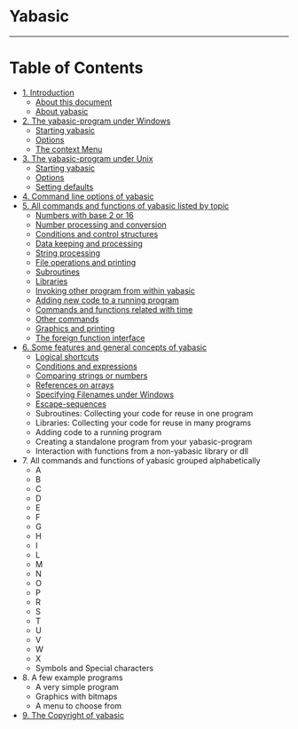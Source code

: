 # Yabasic
---

# **Table of Contents**

- [1\. Introduction](introduction.html)
  - [About this document](introduction.html#about-this-document)
  - [About yabasic](introduction.html#about-yabasic)
- [2\. The yabasic-program under Windows](the-yabasic-program-under-windows.html)
  - [Starting yabasic](the-yabasic-program-under-windows.html#starting-yabasic)
  - [Options](the-yabasic-program-under-windows.html#options)
  - [The context Menu](the-yabasic-program-under-windows.html#the-context-menu)
- [3\. The yabasic-program under Unix](the-yabasic-program-under-unix.html)
  - [Starting yabasic](the-yabasic-program-under-unix.html#starting-yabasic)
  - [Options](the-yabasic-program-under-unix.html#options)
  - [Setting defaults](the-yabasic-program-under-unix.html#setting-defaults)
- [4\. Command line options of yabasic](command-line-options-of-yabasic.html)
- [5\. All commands and functions of yabasic listed by topic](all-commands-and-functions-of-yabasic-listed-by-topic.html)
  - [Numbers with base 2 or 16](numbers-with-base-2-or-16.html)
  - [Number processing and conversion](number-processing-and-conversion.html)
  - [Conditions and control structures](conditions-and-control-structures.html)
  - [Data keeping and processing](data-keeping-and-processing.html)
  - [String processing](string-processing.html)
  - [File operations and printing](file-operations-and-printing.html)
  - [Subroutines](subroutines.html)
  - [Libraries](libraries.html)
  - [Invoking other program from within yabasic](invoking-other-program-from-within-yabasic.html)
  - [Adding new code to a running program](adding-new-code-to-a-running-program.html)
  - [Commands and functions related with time](commands-and-functions-related-with-time.html)
  - [Other commands](other-commands.html)
  - [Graphics and printing](graphics-and-printing.html)
  - [The foreign function interface](the-foreign-function-interface.html)
- [6\. Some features and general concepts of yabasic](some-features-and-general-concepts-of-yabasic.html)
  - [Logical shortcuts](logical-shortcuts.html)
  - [Conditions and expressions](conditions-and-expressions.html)
  - [Comparing strings or numbers](comparing-strings-or-numbers.html)
  - [References on arrays](references-on-arrays.html)
  - [Specifying Filenames under Windows](specifying-filenames-under-windows.html)
  - [Escape-sequences](escape-sequences.html)
  - Subroutines: Collecting your code for reuse in one program
  - Libraries: Collecting your code for reuse in many programs
  - Adding code to a running program
  - Creating a standalone program from your yabasic-program
  - Interaction with functions from a non-yabasic library or dll
- 7\. All commands and functions of yabasic grouped alphabetically
  - A
  - B
  - C
  - D
  - E
  - F
  - G
  - H
  - I
  - L
  - M
  - N
  - O
  - P
  - R
  - S
  - T
  - U
  - V
  - W
  - X
  - Symbols and Special characters
- 8\. A few example programs
  - A very simple program
  - Graphics with bitmaps
  - A menu to choose from
- [9\. The Copyright of yabasic](the-copyright-of-yabasic.html)

